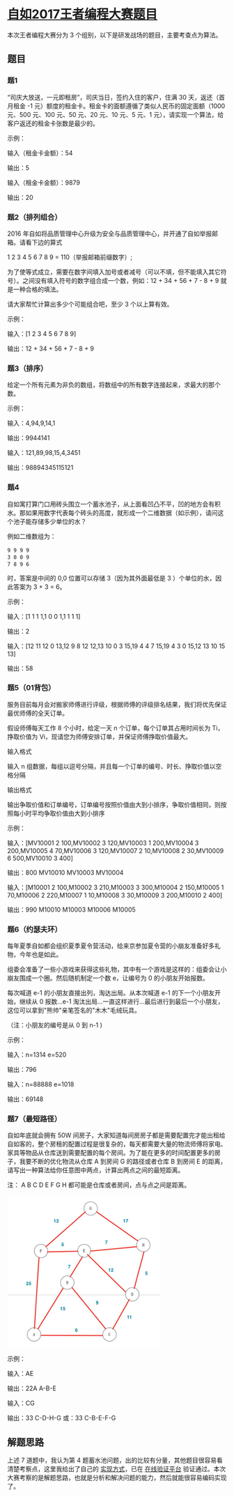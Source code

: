 [自如2017王者编程大赛题目](https://www.fanhaobai.com/2017/12/2017-ziroom-king-1.html)
===========

本次王者编程大赛分为 3 个组别，以下是研发战场的题目，主要考查点为算法。

## 题目

### 题1

“司庆大放送，一元即租房”，司庆当日，签约入住的客户，住满 30 天，返还（首月租金 -1 元）额度的租金卡。租金卡的面额遵循了类似人民币的固定面额（1000 元、500 元、100 元、50 元、20 元、10 元、5 元、1 元），请实现一个算法，给客户返还的租金卡张数是最少的。

示例：

输入（租金卡金额）：54

输出：5

输入（租金卡金额）：9879

输出：20

### 题2（排列组合）

2016 年自如将品质管理中心升级为安全与品质管理中心，并开通了自如举报邮箱。请看下边的算式

1 2 3 4 5 6 7 8 9 = 110（举报邮箱前缀数字）; 

为了使等式成立，需要在数字间填入加号或者减号（可以不填，但不能填入其它符号）。之间没有填入符号的数字组合成一个数，例如：12 + 34 + 56 + 7 - 8 + 9 就是一种合格的填法。

请大家帮忙计算出多少个可能组合吧，至少 3 个以上算有效。

示例：

输入：[1 2 3 4 5 6 7 8 9]

输出：12 + 34 + 56 + 7 - 8 + 9

### 题3（排序）

给定一个所有元素为非负的数组，将数组中的所有数字连接起来，求最大的那个数。

示例：

输入：4,94,9,14,1

输出：9944141

输入：121,89,98,15,4,3451

输出：98894345115121

### 题4

自如寓打算门口用砖头围立一个蓄水池子，从上面看凹凸不平，凹的地方会有积水。那如果用数字代表每个砖头的高度，就形成一个二维数据（如示例），请问这个池子能存储多少单位的水？

例如二维数组为：

```
9 9 9 9
3 0 0 9
7 8 9 6
```

时，答案是中间的 0,0 位置可以存储 3（因为其外面最低是 3 ）个单位的水，因此答案为 3 + 3 = 6。

示例：

输入：[1 1 1 1,1 0 0 1,1 1 1 1]

输出：2

输入：[12 11 12 0 13,12 9 8 12 12,13 10 0 3 15,19 4 4 7 15,19 4 3 0 15,12 13 10 15 13]

输出：58

### 题5（01背包）

服务目前每月会对搬家师傅进行评级，根据师傅的评级排名结果，我们将优先保证最优师傅的全天订单。

假设师傅每天工作 8 个小时，给定一天 n 个订单，每个订单其占用时间长为 Ti，挣取价值为 Vi，现请您为师傅安排订单，并保证师傅挣取价值最大。

输入格式

输入 n 组数据，每组以逗号分隔，并且每一个订单的编号、时长、挣取价值以空格分隔

输出格式

输出争取价值和订单编号，订单编号按照价值由大到小排序，争取价值相同，则按照每小时平均争取价值由大到小排序

示例：

输入：[MV10001 2 100,MV10002 3 120,MV10003 1 200,MV10004 3 200,MV10005 4 70,MV10006 3 120,MV10007 2 10,MV10008 2 30,MV10009 6 500,MV10010 3 400]

输出：800 MV10010 MV10003 MV10004

输入：[M10001 2 100,M10002 3 210,M10003 3 300,M10004 2 150,M10005 1 70,M10006 2 220,M10007 1 10,M10008 3 30,M10009 3 200,M10010 2 400]

输出：990 M10010 M10003 M10006 M10005

### 题6（约瑟夫环）

每年夏季自如都会组织夏季夏令营活动，给来京参加夏令营的小崩友准备好多礼物，今年也是如此。

组委会准备了一些小游戏来获得这些礼物，其中有一个游戏是这样的：组委会让小崩友围成一个圈。然后随机制定一个数 e，让编号为 0 的小朋友开始报数。

每次喊道 e-1 的小朋友直接出列，淘达出局。从本次喊道 e-1 的下一个小朋友开始，继续从 0 报数...e-1 淘汰出局...一直这样进行...最后进行到最后一个小朋友，这位可以拿到"熊帅"亲笔签名的"木木"毛绒玩具。

（注：小朋友的编号是从 0 到 n-1 )

示例：

输入：n=1314 e=520

输出：796

输入：n=88888 e=1018

输出：69148

### 题7（最短路径）

自如年底就会拥有 50W 间房子，大家知道每间房房子都是需要配置完才能出租给自如客的，整个房租的配置过程是很复杂的，每天都需要大量的物流师傅将家电、家具等物品从仓库送到需要配置的每个房间。为了能在更多的时间配置更多的房子，我要不断的优化物流从仓库 A 到房间 G 的路径或者仓库 B 到房间 E 的距离，请写出一种算法给你任意图中两点，计算出两点之间的最短距离。

注： A B C D E F G H 都可能是仓库或者房间，点与点之间是距离。

![](https://github.com/fan-haobai/2017-ziroom-king/blob/master/point.png)

示例：

输入：AE

输出：22A A-B-E

输入：CG

输出：33 C-D-H-G
  或：33 C-B-E-F-G

## 解题思路

上述 7 道题中，我认为第 4 题蓄水池问题，出的比较有分量，其他题目很容易看清楚考察点，这里我给出了自己的 [实现方式](https://github.com/fan-haobai/2017-ziroom-king/tree/master/src)，已在 [在线验证平台](http://www.anycodes.cn/zh/) 验证通过。本次大赛考察的是解题思路，也就是分析和解决问题的能力，然后就能很容易编码实现了。
